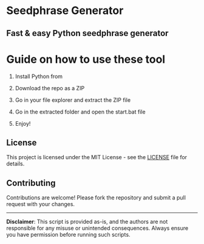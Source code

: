 # Seedphrase Generator         
          
## Fast & easy Python seedphrase generator          
                 
# Guide on how to use these tool            
               
1. Install Python from            
    
2. Download the repo as a ZIP           
      
3. Go in your file explorer and extract the ZIP file       
            
4. Go in the extracted folder and open the start.bat file         
             
5. Enjoy!          
              
## License              
        
This project is licensed under the MIT License - see the [LICENSE](LICENSE) file for details.                   
    
## Contributing      
         
Contributions are welcome! Please fork the repository and submit a pull request with your changes.              
         
---        
          
**Disclaimer**: This script is provided as-is, and the authors are not responsible for any misuse or unintended consequences. Always ensure you have permission before running such scripts.             
